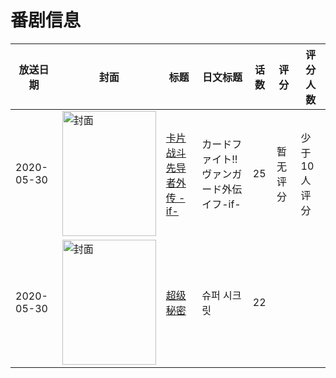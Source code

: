 # 番剧信息

|放送日期|封面|标题|日文标题|话数|评分|评分人数|
|---|---|---|---|---|---|---|
|2020-05-30|<img src="//lain.bgm.tv/pic/cover/c/61/fe/304431_92Z49.jpg" alt="封面" style="width:150px;height:200px;object-fit:cover;">|[卡片战斗先导者外传 -if-](https://bangumi.tv/subject/304431)|カードファイト!! ヴァンガード外伝 イフ-if-|25|暂无评分|少于10人评分|
|2020-05-30|<img src="//lain.bgm.tv/pic/cover/c/8a/b5/433675_K7U6p.jpg" alt="封面" style="width:150px;height:200px;object-fit:cover;">|[超级秘密](https://bangumi.tv/subject/433675)|슈퍼 시크릿|22|||
